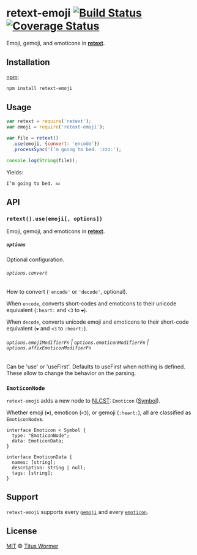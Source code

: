 # retext-emoji [![Build Status][travis-badge]][travis] [![Coverage Status][codecov-badge]][codecov]

Emoji, gemoji, and emoticons in [**retext**][retext].

## Installation

[npm][]:

```bash
npm install retext-emoji
```

## Usage

```javascript
var retext = require('retext');
var emoji = require('retext-emoji');

var file = retext()
  .use(emoji, {convert: 'encode'})
  .processSync('I’m going to bed. :zzz:');

console.log(String(file));
```

Yields:

```text
I’m going to bed. 💤
```

## API

### `retext().use(emoji[, options])`

Emoji, gemoji, and emoticons in [**retext**][retext].

##### `options`

Optional configuration.

###### `options.convert`

How to convert (`'encode'` or `'decode'`, optional).

When `encode`, converts short-codes and emoticons to their unicode equivalent
(`:heart:` and `<3` to `❤️`).

When `decode`, converts unicode emoji and emoticons to their short-code
equivalent (`❤️` and `<3` to `:heart:`).

###### `options.emojiModifierFn` | `options.emoticonModifierFn` | `options.affixEmoticonModifierFn`

Can be 'use' or 'useFirst'. Defaults to useFirst when nothing is defined. These allow to change the behavior on the parsing.


### `EmoticonNode`

`retext-emoji` adds a new node to [NLCST][]: `Emoticon` ([Symbol][]).

Whether emoji (`❤️`), emoticon (`<3`), or gemoji (`:heart:`), all are
classified as `EmoticonNode`s.

```idl
interface Emoticon < Symbol {
  type: "EmoticonNode";
  data: EmoticonData;
}

interface EmoticonData {
  names: [string];
  description: string | null;
  tags: [string];
}
```

## Support

`retext-emoji` supports every [`gemoji`][gemoji] and every
[`emoticon`][emoticon].

## License

[MIT][license] © [Titus Wormer][author]

<!-- Definitions -->

[travis-badge]: https://img.shields.io/travis/wooorm/retext-emoji.svg

[travis]: https://travis-ci.org/wooorm/retext-emoji

[codecov-badge]: https://img.shields.io/codecov/c/github/wooorm/retext-emoji.svg

[codecov]: https://codecov.io/github/wooorm/retext-emoji

[npm]: https://docs.npmjs.com/cli/install

[license]: LICENSE

[author]: http://wooorm.com

[retext]: https://github.com/wooorm/retext

[nlcst]: https://github.com/wooorm/nlcst

[symbol]: https://github.com/wooorm/nlcst#symbol

[gemoji]: https://github.com/wooorm/gemoji/#supported-gemoji

[emoticon]: https://github.com/wooorm/emoticon/#supported-emoticon
